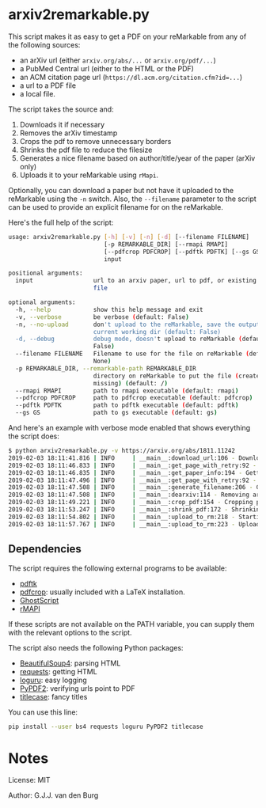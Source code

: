 # arxiv2remarkable.py

This script makes it as easy to get a PDF on your reMarkable from any of the 
following sources:

- an arXiv url (either ``arxiv.org/abs/...`` or ``arxiv.org/pdf/...``)
- a PubMed Central url (either to the HTML or the PDF)
- an ACM citation page url (``https://dl.acm.org/citation.cfm?id=...``)
- a url to a PDF file
- a local file.

The script takes the source and:

1. Downloads it if necessary
2. Removes the arXiv timestamp
3. Crops the pdf to remove unnecessary borders
4. Shrinks the pdf file to reduce the filesize
5. Generates a nice filename based on author/title/year of the paper (arXiv 
   only)
6. Uploads it to your reMarkable using ``rMapi``.

Optionally, you can download a paper but not have it uploaded to the 
reMarkable using the ``-n`` switch. Also, the ``--filename`` parameter to the 
script can be used to provide an explicit filename for on the reMarkable.

Here's the full help of the script:

```bash
usage: arxiv2remarkable.py [-h] [-v] [-n] [-d] [--filename FILENAME]
                           [-p REMARKABLE_DIR] [--rmapi RMAPI]
                           [--pdfcrop PDFCROP] [--pdftk PDFTK] [--gs GS]
                           input

positional arguments:
  input                 url to an arxiv paper, url to pdf, or existing pdf
                        file

optional arguments:
  -h, --help            show this help message and exit
  -v, --verbose         be verbose (default: False)
  -n, --no-upload       don't upload to the reMarkable, save the output in
                        current working dir (default: False)
  -d, --debug           debug mode, doesn't upload to reMarkable (default:
                        False)
  --filename FILENAME   Filename to use for the file on reMarkable (default:
                        None)
  -p REMARKABLE_DIR, --remarkable-path REMARKABLE_DIR
                        directory on reMarkable to put the file (created if
                        missing) (default: /)
  --rmapi RMAPI         path to rmapi executable (default: rmapi)
  --pdfcrop PDFCROP     path to pdfcrop executable (default: pdfcrop)
  --pdftk PDFTK         path to pdftk executable (default: pdftk)
  --gs GS               path to gs executable (default: gs)
```

And here's an example with verbose mode enabled that shows everything the 
script does:
```bash
$ python arxiv2remarkable.py -v https://arxiv.org/abs/1811.11242
2019-02-03 18:11:41.816 | INFO     | __main__:download_url:106 - Downloading file at url: https://arxiv.org/pdf/1811.11242v1.pdf
2019-02-03 18:11:46.833 | INFO     | __main__:get_page_with_retry:92 - Downloading url: https://arxiv.org/pdf/1811.11242v1.pdf
2019-02-03 18:11:46.835 | INFO     | __main__:get_paper_info:194 - Getting paper info from arXiv
2019-02-03 18:11:47.496 | INFO     | __main__:get_page_with_retry:92 - Downloading url: https://arxiv.org/abs/1811.11242v1
2019-02-03 18:11:47.508 | INFO     | __main__:generate_filename:206 - Generating output filename
2019-02-03 18:11:47.508 | INFO     | __main__:dearxiv:114 - Removing arXiv timestamp
2019-02-03 18:11:49.221 | INFO     | __main__:crop_pdf:154 - Cropping pdf file
2019-02-03 18:11:53.247 | INFO     | __main__:shrink_pdf:172 - Shrinking pdf file
2019-02-03 18:11:54.802 | INFO     | __main__:upload_to_rm:218 - Starting upload to reMarkable
2019-02-03 18:11:57.767 | INFO     | __main__:upload_to_rm:223 - Upload successful.
```

## Dependencies

The script requires the following external programs to be available:

- [pdftk](https://www.pdflabs.com/tools/pdftk-the-pdf-toolkit/)
- [pdfcrop](https://ctan.org/pkg/pdfcrop?lang=en): usually included with a 
  LaTeX installation.
- [GhostScript](https://www.ghostscript.com/)
- [rMAPI](https://github.com/juruen/rmapi)

If these scripts are not available on the PATH variable, you can supply them 
with the relevant options to the script.

The script also needs the following Python packages:

- [BeautifulSoup4](https://pypi.org/project/beautifulsoup4/): parsing HTML
- [requests](https://pypi.org/project/requests/): getting HTML
- [loguru](https://pypi.org/project/loguru/): easy logging
- [PyPDF2](https://github.com/mstamy2/PyPDF2): verifying urls point to PDF
- [titlecase](https://pypi.org/project/titlecase/): fancy titles

You can use this line:

```bash
pip install --user bs4 requests loguru PyPDF2 titlecase
```

# Notes

License: MIT

Author: G.J.J. van den Burg
